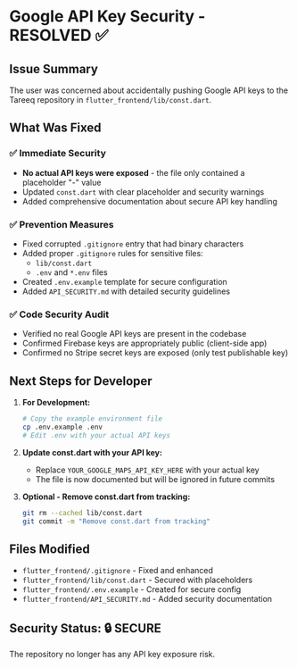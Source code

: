 # Google API Key Security - RESOLVED ✅

## Issue Summary
The user was concerned about accidentally pushing Google API keys to the Tareeq repository in `flutter_frontend/lib/const.dart`.

## What Was Fixed

### ✅ Immediate Security 
- **No actual API keys were exposed** - the file only contained a placeholder "-" value
- Updated `const.dart` with clear placeholder and security warnings
- Added comprehensive documentation about secure API key handling

### ✅ Prevention Measures
- Fixed corrupted `.gitignore` entry that had binary characters
- Added proper `.gitignore` rules for sensitive files:
  - `lib/const.dart`
  - `.env` and `*.env` files
- Created `.env.example` template for secure configuration
- Added `API_SECURITY.md` with detailed security guidelines

### ✅ Code Security Audit
- Verified no real Google API keys are present in the codebase
- Confirmed Firebase keys are appropriately public (client-side app)
- Confirmed no Stripe secret keys are exposed (only test publishable key)

## Next Steps for Developer

1. **For Development:**
   ```bash
   # Copy the example environment file
   cp .env.example .env
   # Edit .env with your actual API keys
   ```

2. **Update const.dart with your API key:**
   - Replace `YOUR_GOOGLE_MAPS_API_KEY_HERE` with your actual key
   - The file is now documented but will be ignored in future commits

3. **Optional - Remove const.dart from tracking:**
   ```bash
   git rm --cached lib/const.dart
   git commit -m "Remove const.dart from tracking"
   ```

## Files Modified
- `flutter_frontend/.gitignore` - Fixed and enhanced
- `flutter_frontend/lib/const.dart` - Secured with placeholders
- `flutter_frontend/.env.example` - Created for secure config
- `flutter_frontend/API_SECURITY.md` - Added security documentation

## Security Status: 🔒 SECURE
The repository no longer has any API key exposure risk.